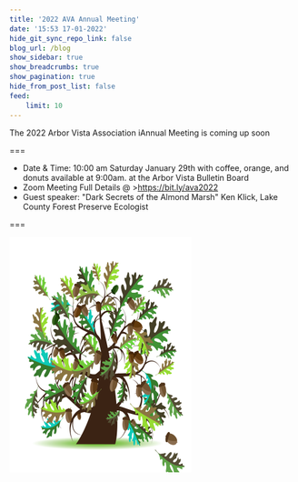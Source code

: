```yaml
---
title: '2022 AVA Annual Meeting'
date: '15:53 17-01-2022'
hide_git_sync_repo_link: false
blog_url: /blog
show_sidebar: true
show_breadcrumbs: true
show_pagination: true
hide_from_post_list: false
feed:
    limit: 10
---
```


<div class="bg-success">The 2022 Arbor Vista Association iAnnual  Meeting is coming up soon</div>

===
- Date & Time: 10:00 am  Saturday January 29th with coffee, orange, and donuts available at 9:00am. at the Arbor Vista Bulletin Board 
-  Zoom Meeting Full Details @ >https://bit.ly/ava2022
- Guest speaker: "Dark Secrets of the Almond Marsh"  Ken Klick, Lake County Forest Preserve Ecologist

===



![image](Oak_Tree.png)
